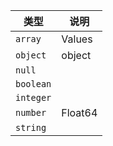 | 类型 | 说明 |
|---|---|
| `array` | Values |
| `object` | object |
| `null` |  |
| `boolean` |  |
| `integer` |  |
| `number` | Float64 |
| `string` |  |

